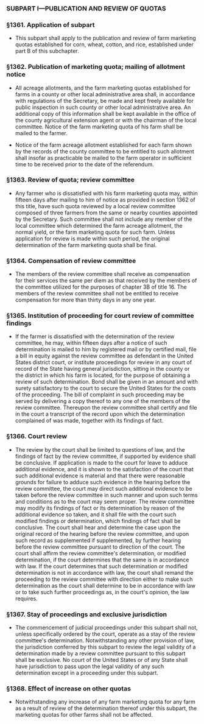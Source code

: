 ### SUBPART I—PUBLICATION AND REVIEW OF QUOTAS

### §1361. Application of subpart
* This subpart shall apply to the publication and review of farm marketing quotas established for corn, wheat, cotton, and rice, established under part B of this subchapter.

### §1362. Publication of marketing quota; mailing of allotment notice
* All acreage allotments, and the farm marketing quotas established for farms in a county or other local administrative area shall, in accordance with regulations of the Secretary, be made and kept freely available for public inspection in such county or other local administrative area. An additional copy of this information shall be kept available in the office of the county agricultural extension agent or with the chairman of the local committee. Notice of the farm marketing quota of his farm shall be mailed to the farmer.

* Notice of the farm acreage allotment established for each farm shown by the records of the county committee to be entitled to such allotment shall insofar as practicable be mailed to the farm operator in sufficient time to be received prior to the date of the referendum.

### §1363. Review of quota; review committee
* Any farmer who is dissatisfied with his farm marketing quota may, within fifteen days after mailing to him of notice as provided in section 1362 of this title, have such quota reviewed by a local review committee composed of three farmers from the same or nearby counties appointed by the Secretary. Such committee shall not include any member of the local committee which determined the farm acreage allotment, the normal yield, or the farm marketing quota for such farm. Unless application for review is made within such period, the original determination of the farm marketing quota shall be final.

### §1364. Compensation of review committee
* The members of the review committee shall receive as compensation for their services the same per diem as that received by the members of the committee utilized for the purposes of chapter 3B of title 16. The members of the review committee shall not be entitled to receive compensation for more than thirty days in any one year.

### §1365. Institution of proceeding for court review of committee findings
* If the farmer is dissatisfied with the determination of the review committee, he may, within fifteen days after a notice of such determination is mailed to him by registered mail or by certified mail, file a bill in equity against the review committee as defendant in the United States district court, or institute proceedings for review in any court of record of the State having general jurisdiction, sitting in the county or the district in which his farm is located, for the purpose of obtaining a review of such determination. Bond shall be given in an amount and with surety satisfactory to the court to secure the United States for the costs of the proceeding. The bill of complaint in such proceeding may be served by delivering a copy thereof to any one of the members of the review committee. Thereupon the review committee shall certify and file in the court a transcript of the record upon which the determination complained of was made, together with its findings of fact.

### §1366. Court review
* The review by the court shall be limited to questions of law, and the findings of fact by the review committee, if supported by evidence shall be conclusive. If application is made to the court for leave to adduce additional evidence, and it is shown to the satisfaction of the court that such additional evidence is material and that there were reasonable grounds for failure to adduce such evidence in the hearing before the review committee, the court may direct such additional evidence to be taken before the review committee in such manner and upon such terms and conditions as to the court may seem proper. The review committee may modify its findings of fact or its determination by reason of the additional evidence so taken, and it shall file with the court such modified findings or determination, which findings of fact shall be conclusive. The court shall hear and determine the case upon the original record of the hearing before the review committee, and upon such record as supplemented if supplemented, by further hearing before the review committee pursuant to direction of the court. The court shall affirm the review committee's determination, or modified determination, if the court determines that the same is in accordance with law. If the court determines that such determination or modified determination is not in accordance with law, the court shall remand the proceeding to the review committee with direction either to make such determination as the court shall determine to be in accordance with law or to take such further proceedings as, in the court's opinion, the law requires.

### §1367. Stay of proceedings and exclusive jurisdiction
* The commencement of judicial proceedings under this subpart shall not, unless specifically ordered by the court, operate as a stay of the review committee's determination. Notwithstanding any other provision of law, the jurisdiction conferred by this subpart to review the legal validity of a determination made by a review committee pursuant to this subpart shall be exclusive. No court of the United States or of any State shall have jurisdiction to pass upon the legal validity of any such determination except in a proceeding under this subpart.

### §1368. Effect of increase on other quotas
* Notwithstanding any increase of any farm marketing quota for any farm as a result of review of the determination thereof under this subpart, the marketing quotas for other farms shall not be affected.